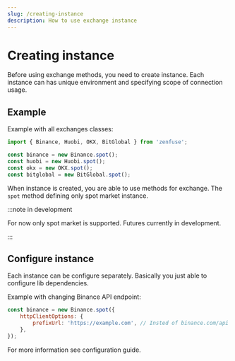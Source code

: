 ```yaml
---
slug: /creating-instance
description: How to use exchange instance
---
```


# Creating instance

Before using exchange methods, you need to create instance.
Each instance can has unique environment and specifying scope of connection usage.

## Example

Example with all exchanges classes:

```js
import { Binance, Huobi, OKX, BitGlobal } from 'zenfuse';

const binance = new Binance.spot();
const huobi = new Huobi.spot();
const okx = new OKX.spot();
const bitglobal = new BitGlobal.spot();
```

When instance is created, you are able to use methods for exchange.
The `spot` method defining only spot market instance.

:::note in development

For now only spot market is supported. Futures currently in development.

:::

## Configure instance

Each instance can be configure separately. Basically you just able to configure lib dependencies.

Example with changing Binance API endpoint:

```js
const binance = new Binance.spot({
    httpClientOptions: {
        prefixUrl: 'https://example.com', // Insted of binance.com/api
    },
});
```

For more information see configuration guide.
